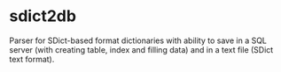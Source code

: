 # sdict2db
Parser for SDict-based format dictionaries with ability to save in a SQL server (with creating table, index and filling data) and in a text file (SDict text format).
